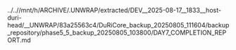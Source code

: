 ../..//mnt/h/ARCHIVE/.UNWRAP/extracted/DEV__2025-08-17__1833__host-duri-head/__UNWRAP/83a25563c4/DuRiCore_backup_20250805_111604/backup_repository/phase5_5_backup_20250805_103800/DAY7_COMPLETION_REPORT.md